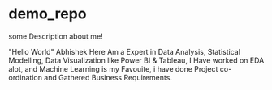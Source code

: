 # demo_repo

some Description about me!

"Hello World"
Abhishek Here
Am a Expert in Data Analysis, Statistical Modelling, Data Visualization like Power BI & Tableau, I Have worked on EDA alot, and Machine Learning is my Favouite, i have done Project co-ordination and Gathered Business Requirements.